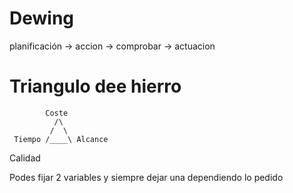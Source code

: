 
# Dewing

planificación -> accion -> comprobar -> actuacion

# Triangulo dee hierro
```
        Coste
          /\
         /  \
 Tiempo /____\ Alcance
```
Calidad

Podes fijar 2 variables y siempre dejar una dependiendo lo pedido